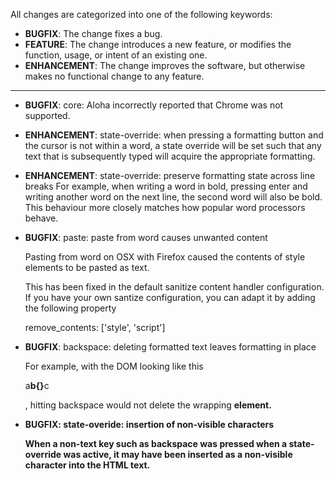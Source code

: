 All changes are categorized into one of the following keywords:

- **BUGFIX**: The change fixes a bug.
- **FEATURE**: The change introduces a new feature, or modifies the function,
               usage, or intent of an existing one.
- **ENHANCEMENT**: The change improves the software, but otherwise makes no
                   functional change to any feature.
----


- **BUGFIX**: core: Aloha incorrectly reported that Chrome was not supported.
- **ENHANCEMENT**: state-override: when pressing a formatting
	button and the cursor is not within a word, a state override
	will be set such that any text that is subsequently typed will
	acquire the appropriate formatting.
- **ENHANCEMENT**: state-override: preserve formatting state across line breaks
	For example, when writing a word in bold, pressing enter and
	writing another word on the next line, the second word will also
	be bold. This behaviour more closely matches how popular word
	processors behave.
- **BUGFIX**: paste: paste from word causes unwanted content

	Pasting from word on OSX with Firefox caused the contents
	of style elements to be pasted as text.

	This has been fixed in the default sanitize content handler
	configuration. If you have your own santize configuration, you can
	adapt it by adding the following property

	remove_contents: ['style', 'script']
- **BUGFIX**: backspace: deleting formatted text leaves formatting in place

	For example, with the DOM looking like this <p>a<b>b{}</b>c</p>,
	hitting backspace would not delete the wrapping <b> element.
- **BUGFIX**: state-overide: insertion of non-visible characters

	When a non-text key such as backspace was pressed when a
	state-override was active, it may have been inserted as a
	non-visible character into the HTML text.
